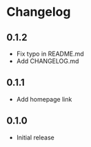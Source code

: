 # Changelog

## 0.1.2

* Fix typo in README.md
* Add CHANGELOG.md

## 0.1.1

* Add homepage link

## 0.1.0

* Initial release